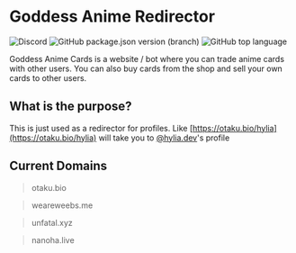 # Goddess Anime Redirector
![Discord](https://img.shields.io/discord/1110574418733838489?color=grey&label=%20&logo=discord&logoColor=red&style=for-the-badge) ![GitHub package.json version (branch)](https://img.shields.io/github/package-json/v/LabsStar/goddess-anime/master?color=light-green&label=Version&logo=canonical&style=for-the-badge) ![GitHub top language](https://img.shields.io/github/languages/top/LabsStar/goddess-anime?style=for-the-badge)

Goddess Anime Cards is a website / bot where you can trade anime cards with other users. You can also buy cards from the shop and sell your own cards to other users.

## What is the purpose?

This is just used as a redirector for profiles. Like [https://otaku.bio/hylia](https://otaku.bio/hylia) will take you to [@hylia.dev](https://goddessanime.com/user/547923574833545226)'s profile


## Current Domains
> otaku.bio

> weareweebs.me

> unfatal.xyz 

> nanoha.live